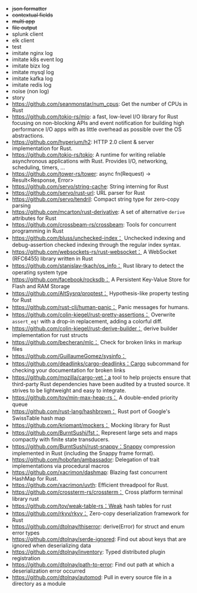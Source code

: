 - ~~json formatter~~
- ~~contextual fields~~
- ~~multi app~~
- ~~file output~~
- splunk client
- elk client
- test
- imitate nginx log
- imitate k8s event log
- imitate bizx log
- imitate mysql log
- imitate kafka log
- imitate redis log
- noise (non log)
- story
- https://github.com/seanmonstar/num_cpus: Get the number of CPUs in Rust
- https://github.com/tokio-rs/mio:  a fast, low-level I/O library for Rust focusing on non-blocking APIs and event notification for building high performance I/O apps with as little overhead as possible over the OS abstractions.
- https://github.com/hyperium/h2: HTTP 2.0 client & server implementation for Rust.
- https://github.com/tokio-rs/tokio: A runtime for writing reliable asynchronous applications with Rust. Provides I/O, networking, scheduling, timers, ...
- https://github.com/tower-rs/tower: async fn(Request) -> Result<Response, Error>
- https://github.com/servo/string-cache: String interning for Rust
- https://github.com/servo/rust-url: URL parser for Rust
- https://github.com/servo/tendril: Compact string type for zero-copy parsing
- https://github.com/mcarton/rust-derivative: A set of alternative `derive` attributes for Rust
- https://github.com/crossbeam-rs/crossbeam: Tools for concurrent programming in Rust
- https://github.com/bluss/unchecked-index： Unchecked indexing and debug-assertion checked indexing through the regular index syntax.
- https://github.com/websockets-rs/rust-websocket： A WebSocket (RFC6455) library written in Rust
- https://github.com/stanislav-tkach/os_info： Rust library to detect the operating system type
- https://github.com/facebook/rocksdb： A Persistent Key-Value Store for Flash and RAM Storage
- https://github.com/AltSysrq/proptest： Hypothesis-like property testing for Rust
- https://github.com/rust-cli/human-panic： Panic messages for humans.
- https://github.com/colin-kiegel/rust-pretty-assertions： Overwrite `assert_eq!` with a drop-in replacement, adding a colorful diff.
- https://github.com/colin-kiegel/rust-derive-builder： derive builder implementation for rust structs
- https://github.com/becheran/mlc： Check for broken links in markup files
- https://github.com/GuillaumeGomez/sysinfo：
- https://github.com/deadlinks/cargo-deadlinks：Cargo subcommand for checking your documentation for broken links
- https://github.com/mozilla/cargo-vet：a tool to help projects ensure that third-party Rust dependencies have been audited by a trusted source. It strives to be lightweight and easy to integrate.
- https://github.com/tov/min-max-heap-rs： A double-ended priority queue
- https://github.com/rust-lang/hashbrown： Rust port of Google's SwissTable hash map
- https://github.com/kriomant/mockers： Mocking library for Rust
- https://github.com/BurntSushi/fst： Represent large sets and maps compactly with finite state transducers.
- https://github.com/BurntSushi/rust-snappy：Snappy compression implemented in Rust (including the Snappy frame format).
- https://github.com/hobofan/ambassador: Delegation of trait implementations via procedural macros
- https://github.com/xacrimon/dashmap: Blazing fast concurrent HashMap for Rust.
- https://github.com/xacrimon/uvth: Efficient threadpool for Rust.
- https://github.com/crossterm-rs/crossterm： Cross platform terminal library rust
- https://github.com/tov/weak-table-rs：Weak hash tables for rust
- https://github.com/rkyv/rkyv： Zero-copy deserialization framework for Rust
- https://github.com/dtolnay/thiserror: derive(Error) for struct and enum error types
- https://github.com/dtolnay/serde-ignored: Find out about keys that are ignored when deserializing data
- https://github.com/dtolnay/inventory: Typed distributed plugin registration
- https://github.com/dtolnay/path-to-error: Find out path at which a deserialization error occurred
- https://github.com/dtolnay/automod: Pull in every source file in a directory as a module
